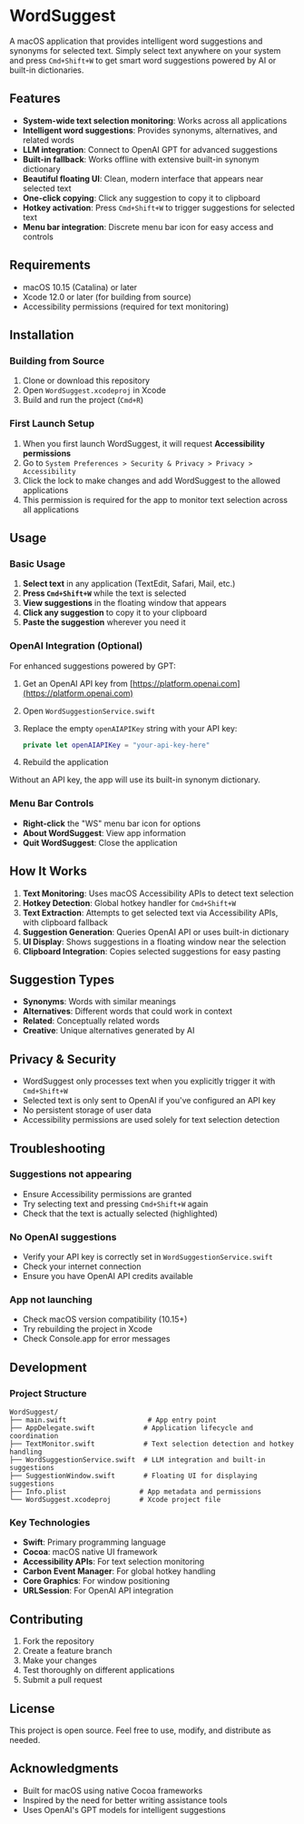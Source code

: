 # WordSuggest

A macOS application that provides intelligent word suggestions and synonyms for selected text. Simply select text anywhere on your system and press `Cmd+Shift+W` to get smart word suggestions powered by AI or built-in dictionaries.

## Features

- **System-wide text selection monitoring**: Works across all applications
- **Intelligent word suggestions**: Provides synonyms, alternatives, and related words
- **LLM integration**: Connect to OpenAI GPT for advanced suggestions
- **Built-in fallback**: Works offline with extensive built-in synonym dictionary
- **Beautiful floating UI**: Clean, modern interface that appears near selected text
- **One-click copying**: Click any suggestion to copy it to clipboard
- **Hotkey activation**: Press `Cmd+Shift+W` to trigger suggestions for selected text
- **Menu bar integration**: Discrete menu bar icon for easy access and controls

## Requirements

- macOS 10.15 (Catalina) or later
- Xcode 12.0 or later (for building from source)
- Accessibility permissions (required for text monitoring)

## Installation

### Building from Source

1. Clone or download this repository
2. Open `WordSuggest.xcodeproj` in Xcode
3. Build and run the project (`Cmd+R`)

### First Launch Setup

1. When you first launch WordSuggest, it will request **Accessibility permissions**
2. Go to `System Preferences > Security & Privacy > Privacy > Accessibility`
3. Click the lock to make changes and add WordSuggest to the allowed applications
4. This permission is required for the app to monitor text selection across all applications

## Usage

### Basic Usage

1. **Select text** in any application (TextEdit, Safari, Mail, etc.)
2. **Press `Cmd+Shift+W`** while the text is selected
3. **View suggestions** in the floating window that appears
4. **Click any suggestion** to copy it to your clipboard
5. **Paste the suggestion** wherever you need it

### OpenAI Integration (Optional)

For enhanced suggestions powered by GPT:

1. Get an OpenAI API key from [https://platform.openai.com](https://platform.openai.com)
2. Open `WordSuggestionService.swift`
3. Replace the empty `openAIAPIKey` string with your API key:

   ```swift
   private let openAIAPIKey = "your-api-key-here"
   ```

4. Rebuild the application

Without an API key, the app will use its built-in synonym dictionary.

### Menu Bar Controls

- **Right-click** the "WS" menu bar icon for options
- **About WordSuggest**: View app information
- **Quit WordSuggest**: Close the application

## How It Works

1. **Text Monitoring**: Uses macOS Accessibility APIs to detect text selection
2. **Hotkey Detection**: Global hotkey handler for `Cmd+Shift+W`
3. **Text Extraction**: Attempts to get selected text via Accessibility APIs, with clipboard fallback
4. **Suggestion Generation**: Queries OpenAI API or uses built-in dictionary
5. **UI Display**: Shows suggestions in a floating window near the selection
6. **Clipboard Integration**: Copies selected suggestions for easy pasting

## Suggestion Types

- **Synonyms**: Words with similar meanings
- **Alternatives**: Different words that could work in context
- **Related**: Conceptually related words
- **Creative**: Unique alternatives generated by AI

## Privacy & Security

- WordSuggest only processes text when you explicitly trigger it with `Cmd+Shift+W`
- Selected text is only sent to OpenAI if you've configured an API key
- No persistent storage of user data
- Accessibility permissions are used solely for text selection detection

## Troubleshooting

### Suggestions not appearing

- Ensure Accessibility permissions are granted
- Try selecting text and pressing `Cmd+Shift+W` again
- Check that the text is actually selected (highlighted)

### No OpenAI suggestions

- Verify your API key is correctly set in `WordSuggestionService.swift`
- Check your internet connection
- Ensure you have OpenAI API credits available

### App not launching

- Check macOS version compatibility (10.15+)
- Try rebuilding the project in Xcode
- Check Console.app for error messages

## Development

### Project Structure

```
WordSuggest/
├── main.swift                    # App entry point
├── AppDelegate.swift            # Application lifecycle and coordination
├── TextMonitor.swift            # Text selection detection and hotkey handling
├── WordSuggestionService.swift  # LLM integration and built-in suggestions
├── SuggestionWindow.swift       # Floating UI for displaying suggestions
├── Info.plist                  # App metadata and permissions
└── WordSuggest.xcodeproj       # Xcode project file
```

### Key Technologies

- **Swift**: Primary programming language
- **Cocoa**: macOS native UI framework
- **Accessibility APIs**: For text selection monitoring
- **Carbon Event Manager**: For global hotkey handling
- **Core Graphics**: For window positioning
- **URLSession**: For OpenAI API integration

## Contributing

1. Fork the repository
2. Create a feature branch
3. Make your changes
4. Test thoroughly on different applications
5. Submit a pull request

## License

This project is open source. Feel free to use, modify, and distribute as needed.

## Acknowledgments

- Built for macOS using native Cocoa frameworks
- Inspired by the need for better writing assistance tools
- Uses OpenAI's GPT models for intelligent suggestions
